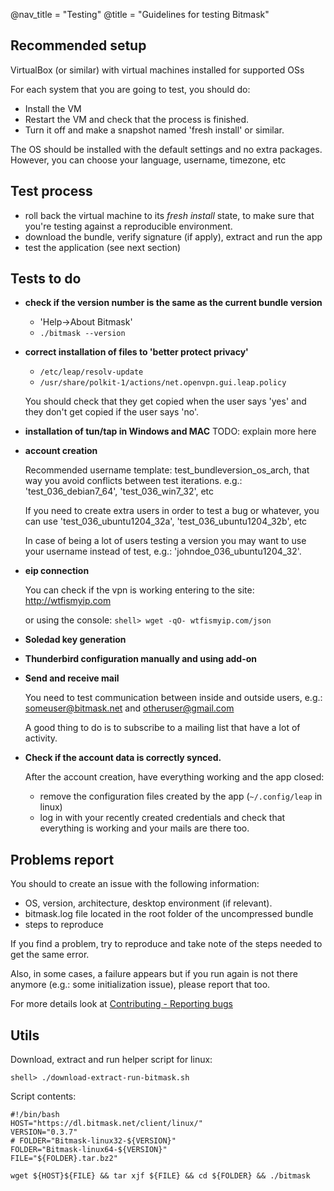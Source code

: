@nav_title = "Testing"
@title = "Guidelines for testing Bitmask"

Recommended setup
-----------------

VirtualBox (or similar) with virtual machines installed for supported OSs

For each system that you are going to test, you should do:

- Install the VM
- Restart the VM and check that the process is finished.
- Turn it off and make a snapshot named 'fresh install' or similar.

The OS should be installed with the default settings and no extra packages. However, you can choose your language, username, timezone, etc


Test process
------------

- roll back the virtual machine to its *fresh install* state, to make sure that you're testing against a reproducible environment.
- download the bundle, verify signature (if apply), extract and run the app
- test the application (see next section)


Tests to do
-----------

- **check if the version number is the same as the current bundle version**
    - 'Help->About Bitmask'
    - `./bitmask --version`
- **correct installation of files to 'better protect privacy'**
    - `/etc/leap/resolv-update`
    - `/usr/share/polkit-1/actions/net.openvpn.gui.leap.policy`

    You should check that they get copied when the user says 'yes' and they don't get copied if the user says 'no'.
- **installation of tun/tap in Windows and MAC**
    TODO: explain more here

- **account creation**

    Recommended username template: test_bundleversion_os_arch, that way you avoid conflicts between test iterations.
    e.g.: 'test_036_debian7_64', 'test_036_win7_32', etc

    If you need to create extra users in order to test a bug or whatever, you can use 'test_036_ubuntu1204_32a', 'test_036_ubuntu1204_32b', etc

    In case of being a lot of users testing a version you may want to use your username instead of test, e.g.: 'johndoe_036_ubuntu1204_32'.
- **eip connection**

    You can check if the vpn is working entering to the site: http://wtfismyip.com

    or using the console:
    `shell> wget -qO- wtfismyip.com/json`
- **Soledad key generation**
- **Thunderbird configuration manually and using add-on**
- **Send and receive mail**

    You need to test communication between inside and outside users, e.g.: someuser@bitmask.net and otheruser@gmail.com

    A good thing to do is to subscribe to a mailing list that have a lot of activity.

- **Check if the account data is correctly synced.**

    After the account creation, have everything working and the app closed:
    - remove the configuration files created by the app (`~/.config/leap` in linux)
    - log in with your recently created credentials and check that everything is working and your mails are there too.


Problems report
---------------

You should to create an issue with the following information:

- OS, version, architecture, desktop environment (if relevant).
- bitmask.log file located in the root folder of the uncompressed bundle
- steps to reproduce

If you find a problem, try to reproduce and take note of the steps needed to get the same error.

Also, in some cases, a failure appears but if you run again is not there anymore (e.g.: some initialization issue), please report that too.

For more details look at [Contributing - Reporting bugs](https://github.com/leapcode/bitmask_client/blob/develop/CONTRIBUTING.rst#reporting-bugs)


Utils
-----

Download, extract and run helper script for linux:

    shell> ./download-extract-run-bitmask.sh

Script contents:

    #!/bin/bash
    HOST="https://dl.bitmask.net/client/linux/"
    VERSION="0.3.7"
    # FOLDER="Bitmask-linux32-${VERSION}"
    FOLDER="Bitmask-linux64-${VERSION}"
    FILE="${FOLDER}.tar.bz2"

    wget ${HOST}${FILE} && tar xjf ${FILE} && cd ${FOLDER} && ./bitmask
